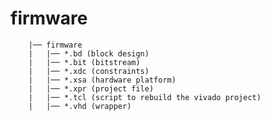 # firmware
		|── firmware
		|   |── *.bd (block design)
		|   |── *.bit (bitstream)
		|   |── *.xdc (constraints)
		|   |── *.xsa (hardware platform)
		|   |── *.xpr (project file)
		|   |── *.tcl (script to rebuild the vivado project)
		|   |── *.vhd (wrapper)

